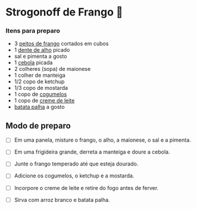 # Strogonoff de Frango :chicken:

### Itens para preparo

- 3 [peitos de frango](https://www.superpaguemenos.com.br/peito-de-frango-sem-osso-resfriado-kg/p) cortados em cubos
- 1 [dente de alho](https://io.convertiez.com.br/m/superpaguemenos/shop/products/images/23699/large/alho-kg_80781.jpg) picado
- sal e pimenta a gosto
- 1 [cebola](https://www.superpaguemenos.com.br/cebola-kg/p) picada
- 2 colheres (sopa) de maionese
- 1 colher de manteiga
- 1/2 copo de ketchup
- 1/3 copo de mostarda
- 1 copo de [cogumelos](https://www.superpaguemenos.com.br/cogumelo-hemmer-inteiro-100g/p)
- 1 copo de [creme de leite](https://www.superpaguemenos.com.br/creme-de-leite-nestle-200g/p)
- [batata palha](https://www.superpaguemenos.com.br/batata-palha-preciosa-500g/p) a gosto

## Modo de preparo 

- [ ] Em uma panela, misture o frango, o alho, a maionese, o sal e a pimenta.

- [ ] Em uma frigideira grande, derreta a manteiga e doure a cebola.

- [ ] Junte o frango temperado até que esteja dourado.

- [ ] Adicione os cogumelos, o ketchup e a mostarda.

- [ ] Incorpore o creme de leite e retire do fogo antes de ferver.

- [ ] Sirva com arroz branco e batata palha.